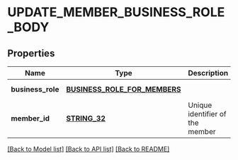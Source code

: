 # UPDATE_MEMBER_BUSINESS_ROLE_BODY

## Properties
Name | Type | Description | Notes
------------ | ------------- | ------------- | -------------
**business_role** | [**BUSINESS_ROLE_FOR_MEMBERS**](BusinessRoleForMembers.md) |  | [default to null]
**member_id** | [**STRING_32**](STRING_32.md) | Unique identifier of the member | [default to null]

[[Back to Model list]](../README.md#documentation-for-models) [[Back to API list]](../README.md#documentation-for-api-endpoints) [[Back to README]](../README.md)


